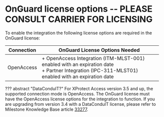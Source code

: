 # OnGuard license options -- PLEASE CONSULT CARRIER FOR LICENSING

To enable the integration the following license options are required in the OnGuard license:

| Connection    | 	OnGuard License Options Needed  |
|---------------|-----------------------------------|
| OpenAccess    | + OpenAccess Integration (ITM-MLST-001) enabled with an expiration date </br> + Partner Integration (IPC-311-MLST01) enabled with an expiration date  |

??? abstract "DataConduIT?"
    For XProtect Access version 3.5 and up, the supported connection mode is OpenAccess. The OnGuard license must have the OpenAccess license options for the integration to function. If you are upgrading from version 3.4 with a DataConduIT license, please refer to Milestone Knowledge Base article [33277](https://supportcommunity.milestonesys.com/s/article/Upgrade-from-Data-ConduIT-to-Lenel-OnGuard-ACM-4-0-or-newer-XProtect-Access-how-to?language=en_US).